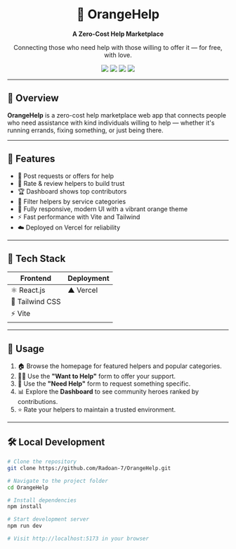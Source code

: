 <h1 align="center">🧡 OrangeHelp</h1>

<p align="center">
  <b>A Zero-Cost Help Marketplace</b>  
</p>

<p align="center">
  Connecting those who need help with those willing to offer it — for free, with love.  
</p>

<p align="center">
  <img src="https://img.shields.io/badge/React-18-blue?style=flat-square&logo=react" />
  <img src="https://img.shields.io/badge/TailwindCSS-3.x-teal?style=flat-square&logo=tailwind-css" />
  <img src="https://img.shields.io/badge/Vite-5-purple?style=flat-square&logo=vite" />
  <img src="https://img.shields.io/badge/Deployed-Vercel-black?style=flat-square&logo=vercel" />
</p>

---

## 🌟 Overview

**OrangeHelp** is a zero-cost help marketplace web app that connects people who need assistance with kind individuals willing to help — whether it's running errands, fixing something, or just being there.

---

## 🚀 Features

- 📝 Post requests or offers for help
- 🌟 Rate & review helpers to build trust
- 🏆 Dashboard shows top contributors
- 🎯 Filter helpers by service categories
- 📱 Fully responsive, modern UI with a vibrant orange theme
- ⚡ Fast performance with Vite and Tailwind
- ☁️ Deployed on Vercel for reliability

---

## 🧰 Tech Stack

| Frontend   | Deployment |
|------------|------------|
| ⚛️ React.js | ▲ Vercel   |
| 🎨 Tailwind CSS |            |
| ⚡ Vite         |            |

---

## 🔧 Usage

1. 🏠 Browse the homepage for featured helpers and popular categories.
2. 🙋‍♀️ Use the **"Want to Help"** form to offer your support.
3. 🙋 Use the **"Need Help"** form to request something specific.
4. 📊 Explore the **Dashboard** to see community heroes ranked by contributions.
5. ⭐ Rate your helpers to maintain a trusted environment.


---

## 🛠 Local Development

```bash
# Clone the repository
git clone https://github.com/Radoan-7/OrangeHelp.git

# Navigate to the project folder
cd OrangeHelp

# Install dependencies
npm install

# Start development server
npm run dev

# Visit http://localhost:5173 in your browser

